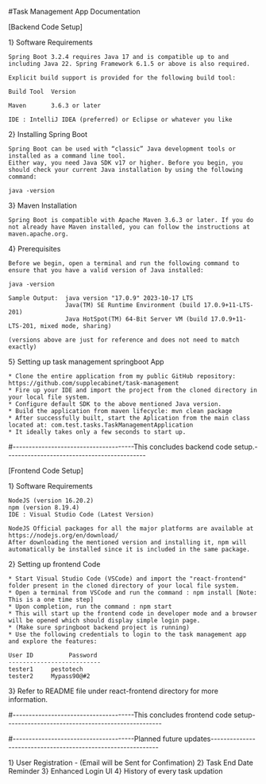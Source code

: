 #Task Management App Documentation

[Backend Code Setup]

1} Software Requirements

	Spring Boot 3.2.4 requires Java 17 and is compatible up to and including Java 22. Spring Framework 6.1.5 or above is also required.

	Explicit build support is provided for the following build tool:

	Build Tool 	Version

	Maven       3.6.3 or later
	
	IDE : IntelliJ IDEA (preferred) or Eclipse or whatever you like

2} Installing Spring Boot

	Spring Boot can be used with “classic” Java development tools or installed as a command line tool. 
	Either way, you need Java SDK v17 or higher. Before you begin, you should check your current Java installation by using the following command:

	java -version


3} Maven Installation

	Spring Boot is compatible with Apache Maven 3.6.3 or later. If you do not already have Maven installed, you can follow the instructions at maven.apache.org.

4} Prerequisites

	Before we begin, open a terminal and run the following command to ensure that you have a valid version of Java installed:

	java -version
	
	Sample Output:  java version "17.0.9" 2023-10-17 LTS
					Java(TM) SE Runtime Environment (build 17.0.9+11-LTS-201)
					Java HotSpot(TM) 64-Bit Server VM (build 17.0.9+11-LTS-201, mixed mode, sharing)

	(versions above are just for reference and does not need to match exactly)

5} Setting up task management springboot App

	* Clone the entire application from my public GitHub repository: https://github.com/supplecabinet/task-management
	* Fire up your IDE and import the project from the cloned directory in your local file system.
	* Configure default SDK to the above mentioned Java version.
	* Build the application from maven lifecycle: mvn clean package
	* After successfully built, start the Aplication from the main class located at: com.test.tasks.TaskManagementApplication
	* It ideally takes only a few seconds to start up.

#--------------------------------------This concludes backend code setup.--------------------------------------------

[Frontend Code Setup]


1} Software Requirements

	NodeJS (version 16.20.2)
	npm (version 8.19.4)
	IDE : Visual Studio Code (Latest Version)
	
	NodeJS Official packages for all the major platforms are available at https://nodejs.org/en/download/
	After downloading the mentioned version and installing it, npm will automatically be installed since it is included in the same package.
	
	
2} Setting up frontend Code

	* Start Visual Studio Code (VSCode) and import the "react-frontend" folder present in the cloned directory of your local file system.
	* Open a terminal from VSCode and run the command : npm install [Note: This is a one time step]
	* Upon completion, run the command : npm start 
	* This will start up the frontend code in developer mode and a browser will be opened which should display simple login page.
	* (Make sure springboot backend project is running)
	* Use the following credentials to login to the task management app and explore the features:
	
	User ID          Password
	--------------------------
	tester1		pestotech
	tester2		Mypass90@#2
	
3} Refer to README file under react-frontend directory for more information.

#--------------------------------------This concludes frontend code setup-------------------------------------------------

#--------------------------------------Planned future updates-------------------------------------------------------------

1} User Registration - (Email will be Sent for Confimation)
2} Task End Date Reminder
3} Enhanced Login UI
4} History of every task updation